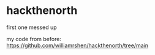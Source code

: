 # hackthenorth
first one messed up

my code from before: https://github.com/williamrshen/hackthenorth/tree/main
